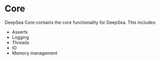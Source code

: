 # Core

DeepSea Core contains the core functionality for DeepSea. This includes:

* Asserts
* Logging
* Threads
* IO
* Memory management
